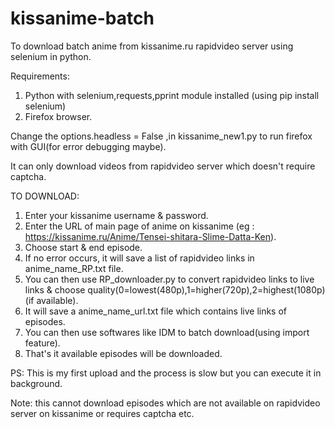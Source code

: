 # kissanime-batch
To download batch anime from kissanime.ru rapidvideo server using selenium in python.

Requirements:
1. Python with selenium,requests,pprint module installed (using pip install selenium)
2. Firefox browser.

Change the options.headless = False ,in kissanime_new1.py to run firefox with GUI(for error debugging maybe).

It can only download videos from rapidvideo server which doesn't require captcha.

TO DOWNLOAD:
1. Enter your kissanime username & password.
2. Enter the URL of main page of anime on kissanime (eg : https://kissanime.ru/Anime/Tensei-shitara-Slime-Datta-Ken).
3. Choose start & end episode.
4. If no error occurs, it will save a list of rapidvideo links in anime_name_RP.txt file.
5. You can then use RP_downloader.py to convert rapidvideo links to live links & choose quality(0=lowest(480p),1=higher(720p),2=highest(1080p) (if available).
6. It will save a anime_name_url.txt file which contains live links of episodes.
7. You can then use softwares like IDM to batch download(using import feature).
8. That's it available episodes will be downloaded.

PS: This is my first upload and the process is slow but you can execute it in background.

Note: this cannot download episodes which are not available on rapidvideo server on kissanime or requires captcha etc.

